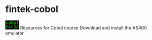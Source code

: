 # fintek-cobol
![alt text](https://github.com/dovk/fintek-cobol/blob/master/resources/cobolninja.png)
Resources for Cobol course
Download and install the AS400 emulator 
